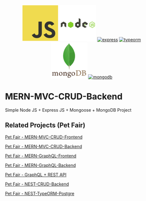 <p align="center">
  <a href="https://developer.mozilla.org/en-US/docs/Web/JavaScript" target="_blank" rel="noreferrer"> <img src="https://raw.githubusercontent.com/devicons/devicon/master/icons/javascript/javascript-original.svg" alt="javascript" width="120" height="120"/></a>
  <a href="https://nodejs.org" target="_blank" rel="noreferrer"><img src="https://raw.githubusercontent.com/devicons/devicon/master/icons/nodejs/nodejs-original-wordmark.svg" alt="nodejs" width="120" height="120"/></a>
  <a href="https://expressjs.com" target="_blank" rel="noreferrer"><img src="https://api.iconify.design/skill-icons/expressjs-dark.svg?color=%23232793" alt="express" width="120" height="120"/></a>
  <a href="https://typeorm.io/" target="_blank" rel="noreferrer"><img src="https://mongoosejs.com/docs/images/favicon/apple-icon-120x120.png" alt="typeorm" width="120" height="120"/></a>
  <a href="https://www.mongodb.com/" target="_blank" rel="noreferrer"><img src="https://raw.githubusercontent.com/devicons/devicon/master/icons/mongodb/mongodb-original-wordmark.svg" alt="mongodb" width="120" height="120"/></a>
  <a href="https://github.com/rahathossenmanik/graphql-and-rest-api" target="_blank" rel="noreferrer"><img src="https://api.iconify.design/dashicons/rest-api.svg?color=%23232793" alt="mongodb" width="120" height="120" /></a>
</p>

# MERN-MVC-CRUD-Backend

Simple Node JS + Express JS + Mongoose + MongoDB Project

## Related Projects (Pet Fair)

[Pet Fair - MERN-MVC-CRUD-Frontend](https://github.com/rahathossenmanik/1.cat-fair-mern-mvc-crud-frontend)

[Pet Fair - MERN-MVC-CRUD-Backend](https://github.com/rahathossenmanik/2.cat-fair-mern-mvc-crud-backend)

[Pet Fair - MERN-GraphQL-Frontend](https://github.com/rahathossenmanik/3.cat-fair-graphql-react-query-request)

[Pet Fair - MERN-GraphQL-Backend](https://github.com/rahathossenmanik/4.cat-fair-mern-graphql-backend)

[Pet Fair - GraphQL + REST API](https://github.com/rahathossenmanik/5.cat-fair-graphql-and-rest-api)

[Pet Fair - NEST-CRUD-Backend](https://github.com/rahathossenmanik/6.cat-fair-nest-mongo-crud)

[Pet Fair - NEST-TypeORM-Postgre](https://github.com/rahathossenmanik/7.cat-fair-nest-typeorm-postgre)
